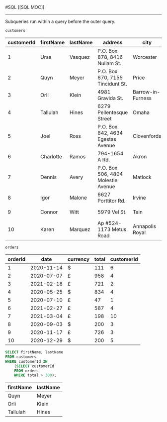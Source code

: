 #SQL 
[[SQL MOC]]
-- --

Subqueries run within a query before the outer query.

`customers`

| customerId | firstName | lastName | address                            | city              | country        |
| ---------- | --------- | -------- | ---------------------------------- | ----------------- | -------------- |
| 1          | Ursa      | Vasquez  | P.O. Box 878, 8416 Nullam St.      | Worcester         | United States  |
| 2          | Quyn      | Meyer    | P.O. Box 670, 7155 Tincidunt St.   | Price             | Canada         |
| 3          | Orli      | Klein    | 4981 Gravida St.                   | Barrow-in-Furness | United Kingdom |
| 4          | Tallulah  | Hines    | 6279 Pellentesque Street           | Omaha             | United States  |
| 5          | Joel      | Ross     | P.O. Box 842, 4634 Egestas Avenue  | Clovenfords       | United Kingdom |
| 6          | Charlotte | Ramos    | 794-1654 A Rd.                     | Akron             | United States  |
| 7          | Dennis    | Avery    | P.O. Box 506, 4804 Molestie Avenue | Matlock           | United Kingdom |
| 8          | Igor      | Malone   | 6627 Porttitor Rd.                 | Irvine            | United Kingdom |
| 9          | Connor    | Witt     | 5979 Vel St.                       | Tain              | United Kingdom |
| 10         | Karen     | Marquez  | Ap \#524-1173 Metus. Road          | Annapolis Royal   | Canada         |

`orders`

|orderId|date|currency|total|customerId|
|---|---|---|---|---|
|1|2020-11-14|$|111|6|
|2|2020-07-07|£|958|4|
|3|2021-02-18|£|721|2|
|4|2020-05-25|$|834|4|
|5|2020-07-10|£|47|1|
|6|2021-02-27|£|587|4|
|7|2021-03-04|£|198|10|
|8|2020-09-03|$|200|3|
|9|2020-11-17|£|726|3|
|10|2020-12-29|$|200|5|

```SQL
SELECT firstName, lastName
FROM customers
WHERE customerId IN
	(SELECT customerId
	FROM orders
	WHERE total > 300);
```

|firstName|lastName|
|---|---|
|Quyn|Meyer|
|Orli|Klein|
|Tallulah|Hines|
